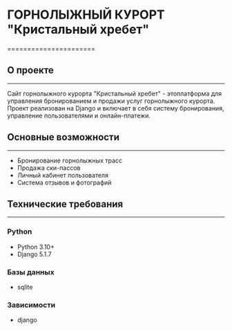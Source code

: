 # ГОРНОЛЫЖНЫЙ КУРОРТ "Кристальный хребет"
======================

## О проекте
-----------

Сайт горнолыжного курорта "Кристальный хребет" - этоплатформа для управления бронированием и продажи услуг горнолыжного курорта. Проект реализован на Django и включает в себя систему бронирования, управление пользователями и онлайн-платежи.

## Основные возможности
-------------------

*   Бронирование горнолыжных трасс
*   Продажа ски-пассов
*   Личный кабинет пользователя
*   Система отзывов и фотографий

## Технические требования
----------------------

### Python
*   Python 3.10+
*   Django 5.1.7

### Базы данных
*   sqlite

### Зависимости
*   django
